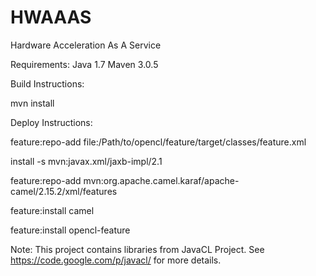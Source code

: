 # HWAAAS
Hardware Acceleration As A Service

 Requirements:
 Java 1.7
 Maven 3.0.5


 Build Instructions:

 mvn install

 Deploy Instructions:

 feature:repo-add file:/Path/to/opencl/feature/target/classes/feature.xml
 
 install -s mvn:javax.xml/jaxb-impl/2.1
 
 feature:repo-add mvn:org.apache.camel.karaf/apache-camel/2.15.2/xml/features
 
 feature:install camel 
 
 feature:install opencl-feature


 Note: This project contains libraries from JavaCL Project. See https://code.google.com/p/javacl/ for more details.
